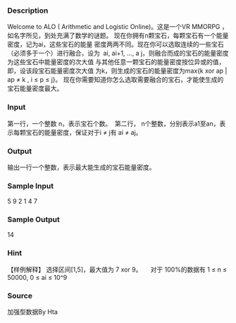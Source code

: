 
### Description
Welcome to ALO ( Arithmetic and Logistic Online)。这是一个VR MMORPG ，
如名字所见，到处充满了数学的谜题。
现在你拥有n颗宝石，每颗宝石有一个能量密度，记为ai，这些宝石的能量
密度两两不同。现在你可以选取连续的一些宝石（必须多于一个）进行融合，设为  ai, ai+1, …, a j，则融合而成的宝石的能量密度为这些宝石中能量密度的次大值
与其他任意一颗宝石的能量密度按位异或的值，即，设该段宝石能量密度次大值
为k，则生成的宝石的能量密度为max{k xor ap | ap ≠ k , i ≤ p ≤ j}。 
现在你需要知道你怎么选取需要融合的宝石，才能使生成的宝石能量密度最大。 

### Input
第一行，一个整数 n，表示宝石个数。 
第二行， n个整数，分别表示a1至an，表示每颗宝石的能量密度，保证对于i ≠ j有 ai ≠ aj。 
 

### Output
输出一行一个整数，表示最大能生成的宝石能量密度。 

### Sample Input
5 
9  2 1 4 7



### Sample Output
14 


### Hint

【样例解释】 
选择区间[1,5]，最大值为 7 xor 9。 
 
 
对于 100%的数据有 1 ≤ n ≤ 50000, 0 ≤ ai ≤ 10^9
### Source
加强型数据By Hta